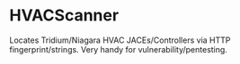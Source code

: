 # HVACScanner
Locates Tridium/Niagara HVAC JACEs/Controllers via HTTP fingerprint/strings.  Very handy for vulnerability/pentesting.
